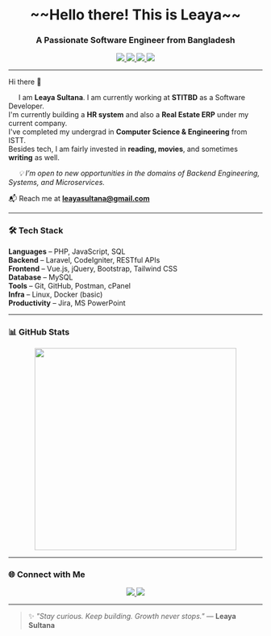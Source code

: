 <h1 align="center"> ~~Hello there! This is Leaya~~</h1>
<h3 align="center">A Passionate Software Engineer from Bangladesh</h3>

<p align="center">
  <a href="https://www.leetcode.com/Leaya0214" target="_blank">
    <img src="https://img.shields.io/badge/LeetCode-Leaya0214-orange?style=flat-square&logo=leetcode&logoColor=white" />
  </a>
  <a href="https://www.linkedin.com/in/leaya-sultana-74b1a21b4/" target="_blank">
    <img src="https://img.shields.io/badge/LinkedIn-Leaya%20Sultana-blue?style=flat-square&logo=linkedin&logoColor=white" />
  </a>
  <a href="https://github.com/Leaya0214" target="_blank">
    <img src="https://img.shields.io/github/followers/Leaya0214?label=GitHub%20Followers&style=flat-square&logo=github" />
  </a>
  <a href="https://github.com/Leaya0214" target="_blank">
    <img src="https://komarev.com/ghpvc/?username=Leaya0214&style=flat-square&color=blue" />
  </a>
</p>

---

<p>Hi there 👋</p>
<p style="text-indent: 20px;">
  I am <strong>Leaya Sultana</strong>. I am currently working at <strong>STITBD</strong> as a Software Developer.<br>
  I'm currently building a <strong>HR system</strong> and also a <strong>Real Estate ERP</strong> under my current company.<br>
  I've completed my undergrad in <strong>Computer Science & Engineering</strong> from ISTT.<br>
  Besides tech, I am fairly invested in <strong>reading, movies</strong>, and sometimes <strong>writing</strong> as well.
</p>
<p style="text-indent: 20px; font-style: italic;">
  💡 I’m open to new opportunities in the domains of Backend Engineering, Systems, and Microservices.
</p>

📬 Reach me at **leayasultana@gmail.com**  

---

### 🛠️ Tech Stack  

**Languages** – PHP, JavaScript, SQL  
**Backend** – Laravel, CodeIgniter, RESTful APIs  
**Frontend** – Vue.js, jQuery, Bootstrap, Tailwind CSS  
**Database** – MySQL  
**Tools** – Git, GitHub, Postman, cPanel  
**Infra** – Linux, Docker (basic)  
**Productivity** – Jira, MS PowerPoint  

---

### 📊 GitHub Stats  
<p align="center">
  <img src="https://github-readme-stats.vercel.app/api/top-langs/?username=Leaya0214&layout=compact&theme=vue&hide_border=true" width="400" />
</p>

---

### 🌐 Connect with Me  
<p align="center">
  <a href="https://www.linkedin.com/in/leaya-sultana-74b1a21b4/" target="_blank">
    <img src="https://img.shields.io/badge/Leaya Sultana-LinkedIn-blue?style=flat-square&logo=linkedin" />
  </a>
  <a href="mailto:leayasultana@gmail.com">
    <img src="https://img.shields.io/badge/Gmail-leayasultana@gmail.com-red?style=flat-square&logo=gmail&logoColor=white" />
  </a>
</p>

---

> ✨ *"Stay curious. Keep building. Growth never stops."* — **Leaya Sultana**
